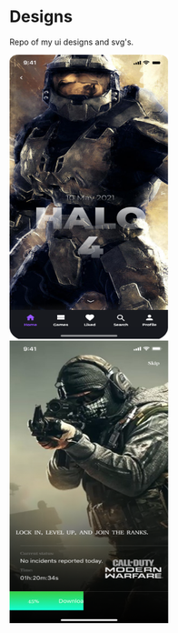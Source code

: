 # Designs
 Repo of my ui designs and svg's.
 

<div style="display:flex; width:100%; height:100%; flex-wrap:wrap; justifyContent:space-between; backgroundColor:"white";" ><img src="https://github.com/satish-rajnale/Designs/blob/main/Halo.png" width="280px" height="500px"/><img src="https://github.com/satish-rajnale/Designs/blob/main/cod.png" width="280px" height="500px"/></div>








